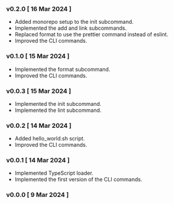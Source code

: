 ### v0.2.0 [ 16 Mar 2024 ]

- Added monorepo setup to the init subcommand.
- Implemented the add and link subcommands.
- Replaced format to use the prettier command instead of eslint.
- Improved the CLI commands.

### v0.1.0 [ 15 Mar 2024 ]

- Implemented the format subcommand.
- Improved the CLI commands.

### v0.0.3 [ 15 Mar 2024 ]

- Implemented the init subcommand.
- Implemented the lint subcommand.

### v0.0.2 [ 14 Mar 2024 ]

- Added hello_world.sh script.
- Improved the CLI commands.

### v0.0.1 [ 14 Mar 2024 ]

- Implemented TypeScript loader.
- Implemented the first version of the CLI commands.

### v0.0.0 [ 9 Mar 2024 ]
